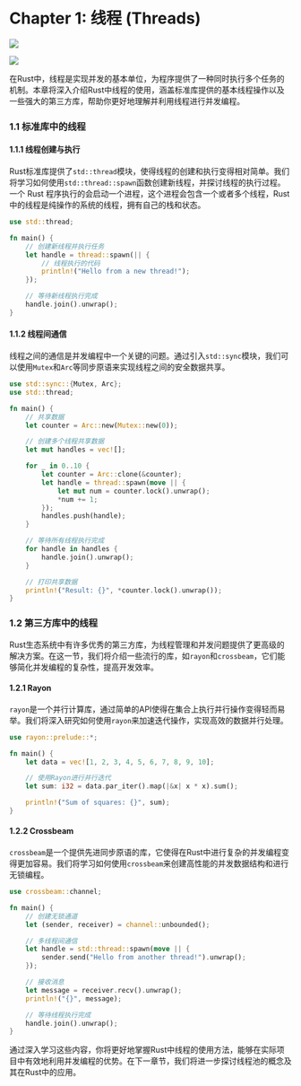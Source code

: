 # Chapter 1: 线程 (Threads)



![](https://cdn.jsdelivr.net/gh/etmorefish/picbed@main/sm-thread.png)

![](https://cdn.jsdelivr.net/gh/etmorefish/picbed@main/sm-thread-1.png)

在Rust中，线程是实现并发的基本单位，为程序提供了一种同时执行多个任务的机制。本章将深入介绍Rust中线程的使用，涵盖标准库提供的基本线程操作以及一些强大的第三方库，帮助你更好地理解并利用线程进行并发编程。

### 1.1 标准库中的线程

#### 1.1.1 线程创建与执行

Rust标准库提供了`std::thread`模块，使得线程的创建和执行变得相对简单。我们将学习如何使用`std::thread::spawn`函数创建新线程，并探讨线程的执行过程。一个 Rust 程序执行的会启动一个进程，这个进程会包含一个或者多个线程，Rust 中的线程是纯操作的系统的线程，拥有自己的栈和状态。

```rust
use std::thread;

fn main() {
    // 创建新线程并执行任务
    let handle = thread::spawn(|| {
        // 线程执行的代码
        println!("Hello from a new thread!");
    });

    // 等待新线程执行完成
    handle.join().unwrap();
}
```

#### 1.1.2 线程间通信

线程之间的通信是并发编程中一个关键的问题。通过引入`std::sync`模块，我们可以使用`Mutex`和`Arc`等同步原语来实现线程之间的安全数据共享。

```rust
use std::sync::{Mutex, Arc};
use std::thread;

fn main() {
    // 共享数据
    let counter = Arc::new(Mutex::new(0));

    // 创建多个线程共享数据
    let mut handles = vec![];

    for _ in 0..10 {
        let counter = Arc::clone(&counter);
        let handle = thread::spawn(move || {
            let mut num = counter.lock().unwrap();
            *num += 1;
        });
        handles.push(handle);
    }

    // 等待所有线程执行完成
    for handle in handles {
        handle.join().unwrap();
    }

    // 打印共享数据
    println!("Result: {}", *counter.lock().unwrap());
}
```

### 1.2 第三方库中的线程

Rust生态系统中有许多优秀的第三方库，为线程管理和并发问题提供了更高级的解决方案。在这一节，我们将介绍一些流行的库，如`rayon`和`crossbeam`，它们能够简化并发编程的复杂性，提高开发效率。

#### 1.2.1 Rayon

`rayon`是一个并行计算库，通过简单的API使得在集合上执行并行操作变得轻而易举。我们将深入研究如何使用`rayon`来加速迭代操作，实现高效的数据并行处理。

```rust
use rayon::prelude::*;

fn main() {
    let data = vec![1, 2, 3, 4, 5, 6, 7, 8, 9, 10];

    // 使用Rayon进行并行迭代
    let sum: i32 = data.par_iter().map(|&x| x * x).sum();

    println!("Sum of squares: {}", sum);
}
```

#### 1.2.2 Crossbeam

`crossbeam`是一个提供先进同步原语的库，它使得在Rust中进行复杂的并发编程变得更加容易。我们将学习如何使用`crossbeam`来创建高性能的并发数据结构和进行无锁编程。

```rust
use crossbeam::channel;

fn main() {
    // 创建无锁通道
    let (sender, receiver) = channel::unbounded();

    // 多线程间通信
    let handle = std::thread::spawn(move || {
        sender.send("Hello from another thread!").unwrap();
    });

    // 接收消息
    let message = receiver.recv().unwrap();
    println!("{}", message);

    // 等待线程执行完成
    handle.join().unwrap();
}
```

通过深入学习这些内容，你将更好地掌握Rust中线程的使用方法，能够在实际项目中有效地利用并发编程的优势。在下一章节，我们将进一步探讨线程池的概念及其在Rust中的应用。